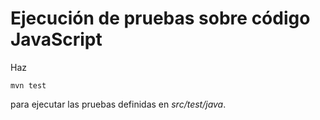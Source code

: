 
# Ejecución de pruebas sobre código JavaScript

Haz

~~~
mvn test
~~~

para ejecutar las pruebas definidas en *src/test/java*.


